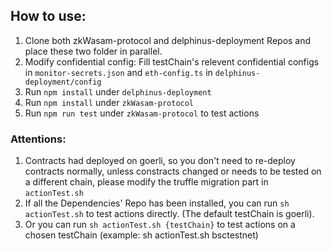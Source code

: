 ## How to use:
1. Clone both zkWasam-protocol and delphinus-deployment Repos and place these two folder in parallel.
2. Modify confidential config: Fill testChain's relevent confidential configs in `monitor-secrets.json` and `eth-config.ts` in `delphinus-deployment/config`
3. Run `npm install` under `delphinus-deployment`
3. Run `npm install` under `zkWasam-protocol`
4. Run `npm run test` under `zkWasam-protocol` to test actions

### Attentions:
1. Contracts had deployed on goerli, so you don't need to re-deploy contracts normally, unless constracts changed or needs to be tested on a different chain, please modify the truffle migration part in `actionTest.sh`
2. If all the Dependencies' Repo has been  installed, you can run `sh actionTest.sh` to test actions directly. (The default testChain is goerli).
2. Or you can run `sh actionTest.sh {testChain}` to test actions on a chosen testChain (example: sh actionTest.sh bsctestnet)
